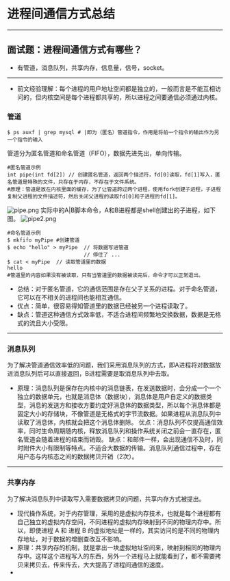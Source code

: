 # 进程间通信方式总结
***
## 面试题：进程间通信方式有哪些？
- 有管道，消息队列，共享内存，信息量，信号，socket。
***
- 前文经验理解：每个进程的用户地址空间都是独立的，一般而言是不能互相访问的，但内核空间是每个进程都共享的，所以进程之间要通信必须通过内核。
### 管道
```language
$ ps auxf | grep mysql # |即为（匿名）管道指令，作用是将前一个指令的输出作为另一个指令的输入
```
管道分为匿名管道和命名管道（FIFO），数据先进先出，单向传输。
```language
#匿名管道示例
int pipe(int fd[2]) // 创建匿名管道，返回两个描述符，fd[0]读取，fd[1]写入，匿名管道是特殊的文件，只存在于内存，不存在于文件系统。
#原理：管道是放在内核里面的缓存，为了让管道跨过两个进程，使用fork创建子进程，子进程复制父进程的文件描述符，然后关闭父进程的读取fd[0]和子进程的fd[1]。
```
![pipe.png](0)
实际中的A|B脚本命令，A和B进程都是shell创建出的子进程，如下图。
![pipe2.png](1)
```language
#命名管道示例
$ mkfifo myPipe #创建管道
$ echo "hello" > myPipe  // 将数据写进管道
                         // 停住了 ...
$ cat < myPipe  // 读取管道里的数据
hello
#管道里的内容如果没有被读取，只有当管道里的数据被读完后，命令才可以正常退出。
```
- 总结：对于匿名管道，它的通信范围是存在父子关系的进程。对于命名管道，它可以在不相关的进程间也能相互通信。
- 优点：简单，很容易得知管道里的数据已经被另一个进程读取了。
- 缺点：管道这种通信方式效率低，不适合进程间频繁地交换数据，数据是无格式的流且大小受限。
***
### 消息队列
为了解决管道通信效率低的问题，我们采用消息队列的方式，即A进程将对数据放进消息队列后可以直接返回，B进程需要是取消息队列中去取。

- 原理：消息队列是保存在内核中的消息链表，在发送数据时，会分成一个一个独立的数据单元，也就是消息体（数据块），消息体是用户自定义的数据类型，消息的发送方和接收方要约定好消息体的数据类型，所以每个消息体都是固定大小的存储块，不像管道是无格式的字节流数据。如果进程从消息队列中读取了消息体，内核就会把这个消息体删除。
优点：消息队列不仅提高通信效率，同时生命周期随内核，释放消息队列和操作系统关闭之前会一直存在，匿名管道会随着进程的结束而销毁。
缺点：和邮件一样，会出现通信不及时，同时附件大小有限制等特点。不适合大数据的传输。消息队列通信过程中，存在用户态与内核态之间的数据拷贝开销（2次）。
***
### 共享内存
为了解决消息队列中读取写入需要数据拷贝的问题，共享内存方式被提出。
- 现代操作系统，对于内存管理，采用的是虚拟内存技术，也就是每个进程都有自己独立的虚拟内存空间，不同进程的虚拟内存映射到不同的物理内存中。所以，即使进程 A 和 进程 B 的虚拟地址是一样的，其实访问的是不同的物理内存地址，对于数据的增删查改互不影响。
- 原理：共享内存的机制，就是拿出一块虚拟地址空间来，映射到相同的物理内存中。这样这个进程写入的东西，另外一个进程马上就能看到了，都不需要拷贝来拷贝去，传来传去，大大提高了进程间通信的速度。
- 


